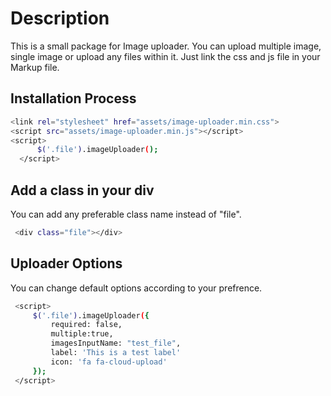 # Description
This is a small package for Image uploader. You can upload multiple image, single image or upload any files within it. Just link the css and js file in your Markup file.

## Installation Process

```bash
<link rel="stylesheet" href="assets/image-uploader.min.css">
<script src="assets/image-uploader.min.js"></script>
<script>
      $('.file').imageUploader();
  </script>
```


## Add a class in your div
You can add any preferable class name instead of "file". 
  
 ```bash
  <div class="file"></div>
 ```
 
 ## Uploader Options
 You can change default options according to your prefrence.
 
 ```bash
  <script>
      $('.file').imageUploader({
          required: false,
          multiple:true,
          imagesInputName: "test_file",
          label: 'This is a test label'
          icon: 'fa fa-cloud-upload'
      });
  </script>
 ```
